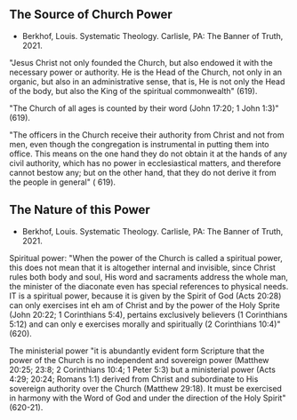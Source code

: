 ## The Source of Church Power

- Berkhof, Louis. Systematic Theology. Carlisle, PA: The Banner of Truth, 2021.

"Jesus Christ not only founded the Church, but also endowed it with the necessary power or authority. He is the Head of the Church, not only in an organic, but also in an administrative sense, that is, He is not only the Head of the body, but also the King of the spiritual commonwealth" (619).

"The Church of all ages is counted by their word (John 17:20; 1 John 1:3)" (619).

"The officers in the Church receive their authority from Christ and not from men, even though the congregation is instrumental in putting them into office. This means on the one hand they do not obtain it at the hands of any civil authority, which has no power in ecclesiastical matters, and therefore cannot bestow any; but on the other hand, that they do not derive it from the people in general" ( 619).

## The Nature of this Power

- Berkhof, Louis. Systematic Theology. Carlisle, PA: The Banner of Truth, 2021.

Spiritual power: "When the power of the Church is called a spiritual power, this does not mean that it is altogether internal and invisible, since Christ rules both body and soul, His word and sacraments address the whole man, the minister of the diaconate even has special references to physical needs. IT is a spiritual power, because it is given by the Spirit of God (Acts 20:28) can only exercises int eh am of Christ and by the power of the Holy Sprite (John 20:22; 1 Corinthians 5:4), pertains exclusively believers (1 Corinthians 5:12) and can only e exercises morally and spiritually (2 Corinthians 10:4)" (620).

The ministerial power "it is abundantly evident form Scripture that the power of the Church is no independent and sovereign power (Matthew 20:25; 23:8; 2 Corinthians 10:4; 1 Peter 5:3) but a ministerial power (Acts 4:29; 20:24; Romans 1:1) derived from Christ and subordinate to His sovereign authority over the Church (Matthew 29:18). It must be exercised in harmony with the Word of God and under the direction of the Holy Spirit" (620-21).
